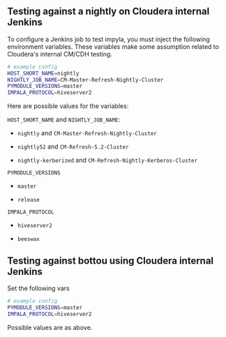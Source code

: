 ## Testing against a nightly on Cloudera internal Jenkins

To configure a Jenkins job to test impyla, you must inject the following
environment variables.  These variables make some assumption related to
Cloudera's internal CM/CDH testing.

```bash
# example config
HOST_SHORT_NAME=nightly
NIGHTLY_JOB_NAME=CM-Master-Refresh-Nightly-Cluster
PYMODULE_VERSIONS=master
IMPALA_PROTOCOL=hiveserver2
```

Here are possible values for the variables:

`HOST_SHORT_NAME` and `NIGHTLY_JOB_NAME`:

* `nightly` and `CM-Master-Refresh-Nightly-Cluster`

* `nightly52` and `CM-Refresh-5.2-Cluster`

* `nightly-kerberized` and `CM-Refresh-Nightly-Kerberos-Cluster`


`PYMODULE_VERSIONS`

* `master`

* `release`


`IMPALA_PROTOCOL`

* `hiveserver2`

* `beeswax`


## Testing against bottou using Cloudera internal Jenkins

Set the following vars

```bash
# example config
PYMODULE_VERSIONS=master
IMPALA_PROTOCOL=hiveserver2
```

Possible values are as above.
